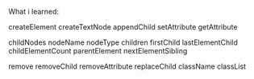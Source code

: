 What i learned:

createElement
createTextNode
appendChild
setAttribute
getAttribute

childNodes
nodeName
nodeType
children
firstChild
lastElementChild
childElementCount
parentElement
nextElementSibling

remove
removeChild
removeAttribute
replaceChild
className
classList